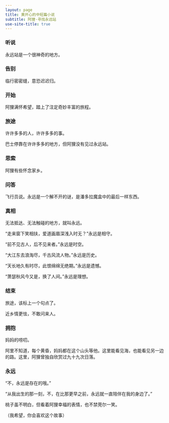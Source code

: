```yaml
---
layout: page
title: 黄开心的中短篇小说
subtitle: 阿狸·寻找永远站
use-site-title: true
---
```


### 听说

永远站是一个很神奇的地方。


### 告别

临行密密缝，意恐迟迟归。


### 开始

阿狸满怀希望，踏上了注定奇妙丰富的旅程。


### 旅途

许许多多的人，许许多多的事。

巴士停靠在许许多多的地方，但阿狸没有见过永远站。


### 思索

阿狸有些怀念家乡。



### 问答

飞行员说。永远是一个解不开的谜，是潘多拉魔盒中的最后一样东西。


### 真相

无法抵达、无法触碰的地方，就叫永远。

“走来窗下笑相扶，爱道画眉深浅入时无？”永远是相守。

“前不见古人，后不见来者。”永远是时空。

“大江东去浪淘尽，千古风流人物。”永远是历史。

“天长地久有时尽，此恨绵绵无绝期。”永远是遗憾。

“萧瑟秋风今又是，换了人间。”永远是理想。


### 结束

旅途，该标上一个句点了。

近乡情更怯，不敢问来人。


### 拥抱

妈妈的唠叨。

阿里不知道，每个黄昏，妈妈都在这个山头等他。这里能看见海，也能看见另一边的路。这里，阿狸曾独自欣赏过九十九次日落。


### 永远

“不，永远是存在的哦。”

“从我出生的那一刻，不，在比那更早之前，永远就一直陪伴在我的身边了。”

桃子虽不明白，但看着阿狸幸福的表情，也不禁莞尔一笑。

（我希望，你会喜欢这个故事）

<!-- UY BEGIN -->
<div id="uyan_frame"></div>
<script type="text/javascript" src="http://v2.uyan.cc/code/uyan.js"></script>
<!-- UY END -->
